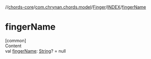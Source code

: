 //[chords-core](../../../../index.md)/[com.chrynan.chords.model](../../index.md)/[Finger](../index.md)/[INDEX](index.md)/[fingerName](finger-name.md)



# fingerName  
[common]  
Content  
val [fingerName](finger-name.md): [String](https://kotlinlang.org/api/latest/jvm/stdlib/kotlin/-string/index.html)? = null  



